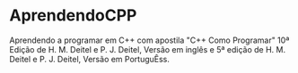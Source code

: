 # AprendendoCPP
 Aprendendo a programar em C++ com apostila "C++ Como Programar" 10ª Edição de H. M. Deitel e P. J. Deitel, Versão em inglês e 5ª edição de H. M. Deitel e P. J. Deitel, Versão em PortuguÊss.
